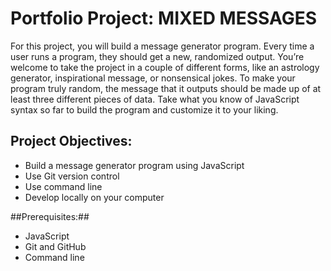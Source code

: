 # Portfolio Project: MIXED MESSAGES #

For this project, you will build a message generator program. Every time a user runs a program, they should get a new, randomized output. You’re welcome to take the project in a couple of different forms, like an astrology generator, inspirational message, or nonsensical jokes. To make your program truly random, the message that it outputs should be made up of at least three different pieces of data. Take what you know of JavaScript syntax so far to build the program and customize it to your liking.

## Project Objectives: ##
- Build a message generator program using JavaScript
- Use Git version control
- Use command line
- Develop locally on your computer

##Prerequisites:##
- JavaScript
- Git and GitHub
- Command line